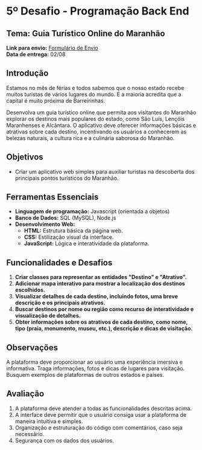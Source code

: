 # 5º Desafio - Programação Back End

## Tema: Guia Turístico Online do Maranhão

**Link para envio:** [Formulário de Envio](https://forms.gle/jVDMkkpiTFy7bxSS8)  
**Data de entrega:** 02/08

## Introdução
Estamos no mês de férias e todos sabemos que o nosso estado recebe muitos turistas de vários lugares do mundo. E a maioria acredita que a capital é muito próxima de Barreirinhas.

Desenvolva um guia turístico online que permita aos visitantes do Maranhão explorar os destinos mais populares do estado, como São Luís, Lençóis Maranhenses e Alcântara. O aplicativo deve oferecer informações básicas e atrativas sobre cada destino, incentivando os usuários a conhecerem as belezas naturais, a cultura rica e a culinária saborosa do Maranhão.

## Objetivos
- Criar um aplicativo web simples para auxiliar turistas na descoberta dos principais pontos turísticos do Maranhão.

## Ferramentas Essenciais
- **Linguagem de programação:** Javascript (orientada a objetos)
- **Banco de Dados:** SQL (MySQL), Node.js
- **Desenvolvimento Web:** 
  - **HTML:** Estrutura básica da página web.
  - **CSS:** Estilização visual da interface.
  - **JavaScript:** Lógica e interatividade da plataforma.

## Funcionalidades e Desafios
1. **Criar classes para representar as entidades "Destino" e "Atrativo".**
2. **Adicionar mapa interativo para mostrar a localização dos destinos escolhidos.**
3. **Visualizar detalhes de cada destino, incluindo fotos, uma breve descrição e os principais atrativos.**
4. **Buscar destinos por nome ou região como recurso de interatividade e visualização de detalhes.**
5. **Obter informações sobre os atrativos de cada destino, como nome, tipo (praia, monumento, museu, etc.), descrição e dicas de visitação.**

## Observações
A plataforma deve proporcionar ao usuário uma experiência imersiva e informativa. Traga informações, fotos e dicas de lugares para visitação. Busquem exemplos de plataformas de outros estados e países.

## Avaliação
1. A plataforma deve atender a todas as funcionalidades descritas acima.
2. A interface deve permitir que o usuário consiga usar a plataforma de maneira intuitiva e simples.
3. Organização e estruturação do código com comentários, caso seja necessário.
4. Segurança com os dados dos usuários.
